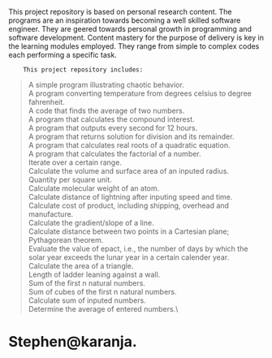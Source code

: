 This project repository is based on personal research content.
The programs are an inspiration towards becoming a well skilled software engineer. They are geered towards personal growth in programming and software development. Content mastery for the purpose of delivery is key in the learning modules employed.
They range from simple to complex codes each performing a specific task.

        This project repository includes:
> A simple program illustrating chaotic behavior.\
> A program converting temperature from degrees celsius to degree fahrenheit.\
> A code that finds the average of two numbers.\
> A program that calculates the compound interest.\
> A program that outputs every second for 12 hours.\
> A program that returns solution for division and its remainder.\
> A program that calculates real roots of a quadratic equation.\
> A program that calculates the factorial of a number.\
> Iterate over a certain range.\
> Calculate the volume and surface area of an inputed radius.\
> Quantity per square unit.\
> Calculate molecular weight of an atom.\
> Calculate distance of lightning after inputing speed and time.\
> Calculate cost of product, including shipping, overhead and manufacture.\
> Calculate the gradient/slope of a line.\
> Calculate distance between two points in a Cartesian plane; Pythagorean theorem.\
> Evaluate the value of epact, i.e., the number of days by which the solar year exceeds the lunar year in a certain calender year.\
> Calculate the area of a triangle.\
> Length of ladder leaning against a wall.\
> Sum of the first n natural numbers.\
> Sum of cubes of the first n natural numbers.\
> Calculate sum of inputed numbers.\
> Determine the average of entered numbers.\

# Stephen@karanja.

